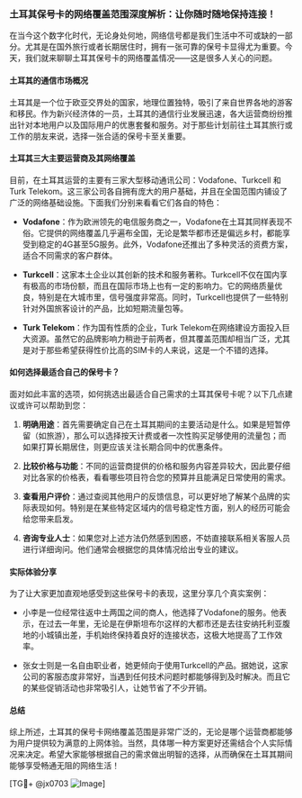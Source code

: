### 土耳其保号卡的网络覆盖范围深度解析：让你随时随地保持连接！

在当今这个数字化时代，无论身处何地，网络信号都是我们生活中不可或缺的一部分。尤其是在国外旅行或者长期居住时，拥有一张可靠的保号卡显得尤为重要。今天，我们就来聊聊土耳其保号卡的网络覆盖情况——这是很多人关心的问题。

#### 土耳其的通信市场概况

土耳其是一个位于欧亚交界处的国家，地理位置独特，吸引了来自世界各地的游客和移民。作为新兴经济体的一员，土耳其的通信行业发展迅速，各大运营商纷纷推出针对本地用户以及国际用户的优惠套餐和服务。对于那些计划前往土耳其旅行或工作的朋友来说，选择一张合适的保号卡至关重要。

#### 土耳其三大主要运营商及其网络覆盖

目前，在土耳其运营的主要有三家大型移动通讯公司：Vodafone、Turkcell 和 Turk Telekom。这三家公司各自拥有庞大的用户基础，并且在全国范围内铺设了广泛的网络基础设施。下面我们分别来看看它们各自的特色：

- **Vodafone**：作为欧洲领先的电信服务商之一，Vodafone在土耳其同样表现不俗。它提供的网络覆盖几乎遍布全国，无论是繁华都市还是偏远乡村，都能享受到稳定的4G甚至5G服务。此外，Vodafone还推出了多种灵活的资费方案，适合不同需求的客户群体。
  
- **Turkcell**：这家本土企业以其创新的技术和服务著称。Turkcell不仅在国内享有极高的市场份额，而且在国际市场上也有一定的影响力。它的网络质量优良，特别是在大城市里，信号强度非常高。同时，Turkcell也提供了一些特别针对外国旅客设计的产品，比如短期流量包等。

- **Turk Telekom**：作为国有性质的企业，Turk Telekom在网络建设方面投入巨大资源。虽然它的品牌影响力稍逊于前两者，但其覆盖范围却相当广泛，尤其是对于那些希望获得性价比高的SIM卡的人来说，这是一个不错的选择。

#### 如何选择最适合自己的保号卡？

面对如此丰富的选项，如何挑选出最适合自己需求的土耳其保号卡呢？以下几点建议或许可以帮助到您：

1. **明确用途**：首先需要确定自己在土耳其期间的主要活动是什么。如果是短暂停留（如旅游），那么可以选择按天计费或者一次性购买足够使用的流量包；而如果打算长期居住，则更应该关注长期合同中的优惠条件。
   
2. **比较价格与功能**：不同的运营商提供的价格和服务内容差异较大，因此要仔细对比各家的价格表，看看哪些项目符合您的预算并且能满足日常使用的需求。
   
3. **查看用户评价**：通过查阅其他用户的反馈信息，可以更好地了解某个品牌的实际表现如何。特别是在某些特定区域内的信号稳定性方面，别人的经历可能会给您带来启发。

4. **咨询专业人士**：如果您对上述方法仍然感到困惑，不妨直接联系相关客服人员进行详细询问。他们通常会根据您的具体情况给出专业的建议。

#### 实际体验分享

为了让大家更加直观地感受到这些保号卡的表现，这里分享几个真实案例：

- 小李是一位经常往返中土两国之间的商人，他选择了Vodafone的服务。他表示，在过去一年里，无论是在伊斯坦布尔这样的大都市还是去往安纳托利亚腹地的小城镇出差，手机始终保持着良好的连接状态，这极大地提高了工作效率。
  
- 张女士则是一名自由职业者，她更倾向于使用Turkcell的产品。据她说，这家公司的客服态度非常好，当遇到任何技术问题时都能够得到及时解决。而且它的某些促销活动也非常吸引人，让她节省了不少开销。

#### 总结

综上所述，土耳其的保号卡网络覆盖范围是非常广泛的，无论是哪个运营商都能够为用户提供较为满意的上网体验。当然，具体哪一种方案更好还需结合个人实际情况来决定。希望大家能够根据自己的需求做出明智的选择，从而确保在土耳其期间能够享受畅通无阻的网络生活！

[TG💪+ @jx0703 ![Image](https://github.com/user-attachments/assets/dbca1d08-cadb-493c-b0ec-ad6f7a83f270)]